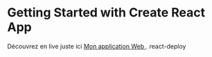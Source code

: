 # Getting Started with Create React App

Découvrez en live juste ici  [Mon application Web ](https://ZandolliPJ.github.io/react-deploy).
react-deploy

